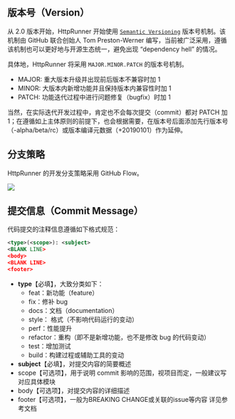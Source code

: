 
## 版本号（Version）

从 2.0 版本开始，HttpRunner 开始使用 [`Semantic Versioning`][SemVer] 版本号机制。该机制由 GitHub 联合创始人 Tom Preston-Werner 编写，当前被广泛采用，遵循该机制也可以更好地与开源生态统一，避免出现 “dependency hell” 的情况。

具体地，HttpRunner 将采用 `MAJOR.MINOR.PATCH` 的版本号机制。

- MAJOR: 重大版本升级并出现前后版本不兼容时加 1
- MINOR: 大版本内新增功能并且保持版本内兼容性时加 1
- PATCH: 功能迭代过程中进行问题修复（bugfix）时加 1

当然，在实际迭代开发过程中，肯定也不会每次提交（commit）都对 PATCH 加 1；在遵循如上主体原则的前提下，也会根据需要，在版本号后面添加先行版本号（-alpha/beta/rc）或版本编译元数据（+20190101）作为延伸。

## 分支策略

HttpRunner 的开发分支策略采用 GitHub Flow。

![](/images/github-flow.png)

## 提交信息（Commit Message）

代码提交的注释信息遵循如下格式规范：

```xml
<type>(<scope>): <subject>
<BLANK LINE>
<body>
<BLANK LINE>
<footer>
```

- **type**【必填】，大致分类如下：
    - feat：新功能（feature）
    - fix：修补 bug
    - docs：文档（documentation）
    - style： 格式（不影响代码运行的变动）
    - perf：性能提升
    - refactor：重构（即不是新增功能，也不是修改 bug 的代码变动）
    - test：增加测试
    - build：构建过程或辅助工具的变动
- **subject**【必填】，对提交内容的简要概述
- scope【可选项】，用于说明 commit 影响的范围，视项目而定，一般建议写对应具体模块
- body【可选项】，对提交内容的详细描述
- footer【可选项】，一般为BREAKING CHANGE或关联的issue等内容 详见参考文档


[SemVer]: https://semver.org/
